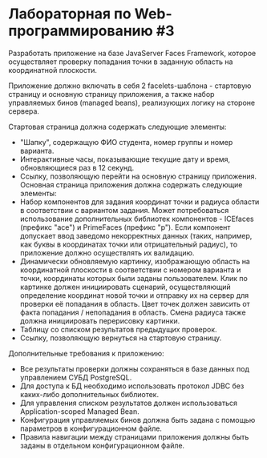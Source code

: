 # Лабораторная по Web-программированию #3

Разработать приложение на базе JavaServer Faces Framework, которое осуществляет проверку попадания точки в заданную область на координатной плоскости.

Приложение должно включать в себя 2 facelets-шаблона - стартовую страницу и основную страницу приложения, а также набор управляемых бинов (managed beans), реализующих логику на стороне сервера.

Стартовая страница должна содержать следующие элементы:
* "Шапку", содержащую ФИО студента, номер группы и номер варианта.
*	Интерактивные часы, показывающие текущие дату и время, обновляющиеся раз в 12 секунд.
*	Ссылку, позволяющую перейти на основную страницу приложения.
Основная страница приложения должна содержать следующие элементы:
*	Набор компонентов для задания координат точки и радиуса области в соответствии с вариантом задания. Может потребоваться использование дополнительных библиотек компонентов - ICEfaces (префикс "ace") и PrimeFaces (префикс "p"). Если компонент допускает ввод заведомо некорректных данных (таких, например, как буквы в координатах точки или отрицательный радиус), то приложение должно осуществлять их валидацию.
*	Динамически обновляемую картинку, изображающую область на координатной плоскости в соответствии с номером варианта и точки, координаты которых были заданы пользователем. Клик по картинке должен инициировать сценарий, осуществляющий определение координат новой точки и отправку их на сервер для проверки её попадания в область. Цвет точек должен зависить от факта попадания / непопадания в область. Смена радиуса также должна инициировать перерисовку картинки.
*	Таблицу со списком результатов предыдущих проверок.
*	Ссылку, позволяющую вернуться на стартовую страницу.

Дополнительные требования к приложению:
*	Все результаты проверки должны сохраняться в базе данных под управлением СУБД PostgreSQL.
*	Для доступа к БД необходимо использовать протокол JDBC без каких-либо дополнительных библиотек.
*	Для управления списком результатов должен использоваться Application-scoped Managed Bean.
* Конфигурация управляемых бинов должна быть задана с помощью параметров в конфигурационном файле.
*	Правила навигации между страницами приложения должны быть заданы в отдельном конфигурационном файле.
